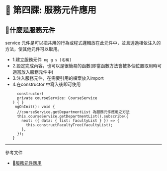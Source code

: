 # 📌 第四課: 服務元件應用

## 📌**什麼是服務元件**
service 元件是可以把共用的行為或程式邏輯放在此元件中，並且透過相依注入的方法，使其他元件可以取用。
- 1.建立服務元件` ng g s [名稱]`
- 2.設定完成內容，也可以是很簡易的函數(即當函數方法會被多個位置取用時可適當放入服務元件中)
- 3.注入服務元件，在需要引用的檔案放入import
- 4.在constructor 中寫入後即可使用
  ```
    constructor(
    private courseService: CourseService
  ) { }
   ngOnInit(): void {
    //courseService.getDepartmentList 為服務元件應用之方法
    this.courseService.getDepartmentList().subscribe({
      next: ({ data: { list: facultyList } }) => {
        this.constructFacultyTree(facultyList);
      },
    });
  }
  ```
---
參考文件
- 📌[服務元件應用](https://ithelp.ithome.com.tw/m/articles/10241385)



